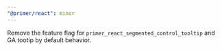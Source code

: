 ```yaml
---
"@primer/react": minor
---
```


Remove the feature flag for `primer_react_segmented_control_tooltip` and GA tootip by default behavior.
